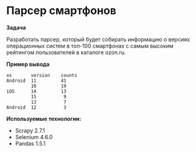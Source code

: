 # Парсер смартфонов

**Задача**

Разработать парсер, который будет собирать информацию о версиях операционных систем в топ-100 смартфонах с самым высоким рейтингом пользователей в каталоге ozon.ru.

**Пример вывода**
```
os       version    counts
Android  11         41
         10         19
iOS      14         13
         15          9
         13          7
Android  12          3
```



**Используемые технологии:**
- Scrapy 2.7.1
- Selenium 4.6.0
- Pandas 1.5.1